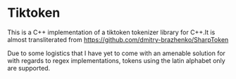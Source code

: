 # Tiktoken

This is a C++ implementation of a tiktoken tokenizer library for C++.It is almost transliterated from https://github.com/dmitry-brazhenko/SharpToken

Due to some logistics that I have yet to come with an amenable solution for with regards to regex implementations, tokens using the latin alphabet only are supported.

